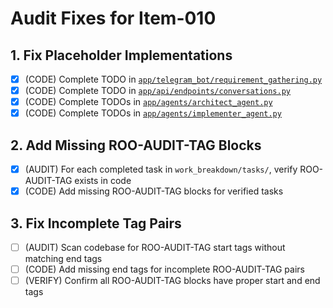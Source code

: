 # Audit Fixes for Item-010

## 1. Fix Placeholder Implementations
- [x] (CODE) Complete TODO in [`app/telegram_bot/requirement_gathering.py`](ai_dev_bot_platform/app/telegram_bot/requirement_gathering.py)
- [x] (CODE) Complete TODO in [`app/api/endpoints/conversations.py`](ai_dev_bot_platform/app/api/endpoints/conversations.py)
- [x] (CODE) Complete TODOs in [`app/agents/architect_agent.py`](ai_dev_bot_platform/app/agents/architect_agent.py)
- [x] (CODE) Complete TODOs in [`app/agents/implementer_agent.py`](ai_dev_bot_platform/app/agents/implementer_agent.py)

## 2. Add Missing ROO-AUDIT-TAG Blocks
- [x] (AUDIT) For each completed task in `work_breakdown/tasks/`, verify ROO-AUDIT-TAG exists in code
- [x] (CODE) Add missing ROO-AUDIT-TAG blocks for verified tasks

## 3. Fix Incomplete Tag Pairs
- [ ] (AUDIT) Scan codebase for ROO-AUDIT-TAG start tags without matching end tags
- [ ] (CODE) Add missing end tags for incomplete ROO-AUDIT-TAG pairs
- [ ] (VERIFY) Confirm all ROO-AUDIT-TAG blocks have proper start and end tags